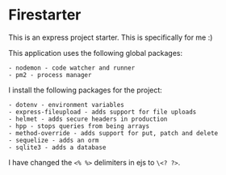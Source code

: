 # Firestarter

This is an express project starter. This is specifically for me :)

This application uses the following global packages:

    - nodemon - code watcher and runner
    - pm2 - process manager 

I install the following packages for the project:

    - dotenv - environment variables
    - express-fileupload - adds support for file uploads
    - helmet - adds secure headers in production
    - hpp - stops queries from being arrays
    - method-override - adds support for put, patch and delete
    - sequelize - adds an orm
    - sqlite3 - adds a database

I have changed the `<% %>` delimiters in ejs to `\<? ?>`.



